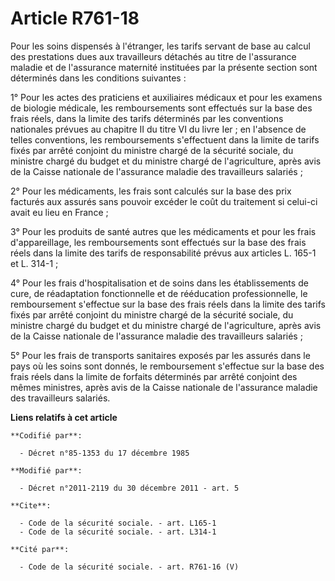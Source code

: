 # Article R761-18

Pour les soins dispensés à l'étranger, les tarifs servant de base au calcul des prestations dues aux travailleurs détachés au
titre de l'assurance maladie et de l'assurance maternité instituées par la présente section sont déterminés dans les
conditions suivantes : 

1° Pour les actes des praticiens et auxiliaires médicaux et pour les examens de biologie médicale, les remboursements sont
effectués sur la base des frais réels, dans la limite des tarifs déterminés par les conventions nationales prévues au
chapitre II du titre VI du livre Ier ; en l'absence de telles conventions, les remboursements s'effectuent dans la limite de
tarifs fixés par arrêté conjoint du ministre chargé de la sécurité sociale, du ministre chargé du budget et du ministre
chargé de l'agriculture, après avis de la Caisse nationale de l'assurance maladie des travailleurs salariés ; 

2° Pour les médicaments, les frais sont calculés sur la base des prix facturés aux assurés sans pouvoir excéder le coût du
traitement si celui-ci avait eu lieu en France ; 

3° Pour les produits de santé autres que les médicaments et pour les frais d'appareillage, les remboursements sont effectués
sur la base des frais réels dans la limite des tarifs de responsabilité prévus aux articles L. 165-1 et L. 314-1 ;

4° Pour les frais d'hospitalisation et de soins dans les établissements de cure, de réadaptation fonctionnelle et de
rééducation professionnelle, le remboursement s'effectue sur la base des frais réels dans la limite des tarifs fixés par
arrêté conjoint du ministre chargé de la sécurité sociale, du ministre chargé du budget et du ministre chargé de
l'agriculture, après avis de la Caisse nationale de l'assurance maladie des travailleurs salariés ; 

5° Pour les frais de transports sanitaires exposés par les assurés dans le pays où les soins sont donnés, le remboursement
s'effectue sur la base des frais réels dans la limite de forfaits déterminés par arrêté conjoint des mêmes ministres, après
avis de la Caisse nationale de l'assurance maladie des travailleurs salariés.

**Liens relatifs à cet article**

	**Codifié par**:

	  - Décret n°85-1353 du 17 décembre 1985

	**Modifié par**:

	  - Décret n°2011-2119 du 30 décembre 2011 - art. 5

	**Cite**:

	  - Code de la sécurité sociale. - art. L165-1
	  - Code de la sécurité sociale. - art. L314-1

	**Cité par**:

	  - Code de la sécurité sociale. - art. R761-16 (V)
